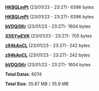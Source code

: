 [**HKBQLmPt**](/data/HKBQLmPt.txt) (23/01/23 - 23:27)- 6396 bytes

[**HKBQLmPt**](/data/HKBQLmPt.txt) (23/01/23 - 23:27)- 6396 bytes

[**bVDQi5Kr**](/data/bVDQi5Kr.txt) (23/01/23 - 23:27)- 1604 bytes

[**X5SYwEVK**](/data/X5SYwEVK.txt) (23/01/23 - 23:27)- 705 bytes

[**z94kAnCL**](/data/z94kAnCL.txt) (23/01/23 - 23:27)- 242 bytes

[**z94kAnCL**](/data/z94kAnCL.txt) (23/01/23 - 23:27)- 242 bytes

[**bVDQi5Kr**](/data/bVDQi5Kr.txt) (23/01/23 - 23:27)- 1604 bytes

**Total Datas**: 6074

**Total Size**: 35.87 MB / 35.9 MB